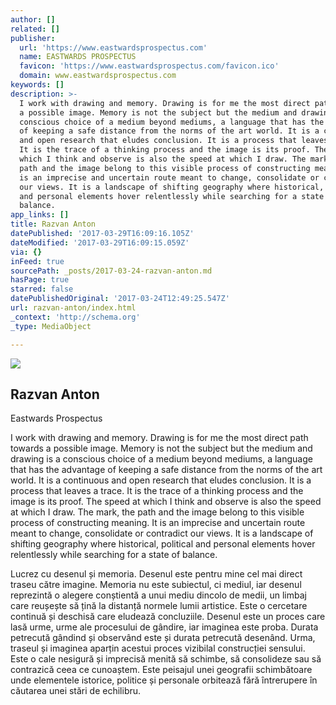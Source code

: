 ```yaml
---
author: []
related: []
publisher:
  url: 'https://www.eastwardsprospectus.com'
  name: EASTWARDS PROSPECTUS
  favicon: 'https://www.eastwardsprospectus.com/favicon.ico'
  domain: www.eastwardsprospectus.com
keywords: []
description: >-
  I work with drawing and memory. Drawing is for me the most direct path towards
  a possible image. Memory is not the subject but the medium and drawing is a
  conscious choice of a medium beyond mediums, a language that has the advantage
  of keeping a safe distance from the norms of the art world. It is a continuous
  and open research that eludes conclusion. It is a process that leaves a trace.
  It is the trace of a thinking process and the image is its proof. The speed at
  which I think and observe is also the speed at which I draw. The mark, the
  path and the image belong to this visible process of constructing meaning. It
  is an imprecise and uncertain route meant to change, consolidate or contradict
  our views. It is a landscape of shifting geography where historical, political
  and personal elements hover relentlessly while searching for a state of
  balance.
app_links: []
title: Razvan Anton
datePublished: '2017-03-29T16:09:16.105Z'
dateModified: '2017-03-29T16:09:15.059Z'
via: {}
inFeed: true
sourcePath: _posts/2017-03-24-razvan-anton.md
hasPage: true
starred: false
datePublishedOriginal: '2017-03-24T12:49:25.547Z'
url: razvan-anton/index.html
_context: 'http://schema.org'
_type: MediaObject

---
```

<article style=""><img src="https://imgflo.herokuapp.com/graph/2b2431f8e7ba7b0/6c17c69a481598615f3f08623a6e62f9/noop.jpg?input=https%3A%2F%2Fstatic1.squarespace.com%2Fstatic%2F5417546ee4b046f29ec584a2%2F55796fbee4b06e95d293bd77%2F55796fc1e4b00bf1e6878de9%2F1459438643185%2FAnton%2BRazvan%252CBrain%2B%252Cwatercolor%2Band%2Bpencil%2Bon%2Bpaper%252C32x40cm.jpg" /><h1>Razvan Anton</h1><p>Eastwards Prospectus</p></article>

I work with drawing and memory. Drawing is for me the most direct path towards a possible image. Memory is not the subject but the medium and drawing is a conscious choice of a medium beyond mediums, a language that has the advantage of keeping a safe distance from the norms of the art world. It is a continuous and open research that eludes conclusion. It is a process that leaves a trace. It is the trace of a thinking process and the image is its proof. The speed at which I think and observe is also the speed at which I draw. The mark, the path and the image belong to this visible process of constructing meaning. It is an imprecise and uncertain route meant to change, consolidate or contradict our views. It is a landscape of shifting geography where historical, political and personal elements hover relentlessly while searching for a state of balance.

Lucrez cu desenul și memoria. Desenul este pentru mine cel mai direct traseu către imagine. Memoria nu este subiectul, ci mediul, iar desenul reprezintă o alegere conștientă a unui mediu dincolo de medii, un limbaj care reușește să țină la distanță normele lumii artistice. Este o cercetare continuă și deschisă care eludează concluziile. Desenul este un proces care lasă urme, urme ale procesului de gândire, iar imaginea este proba. Durata petrecută gândind și observând este și durata petrecută desenând. Urma, traseul și imaginea aparțin acestui proces vizibilal construcției sensului. Este o cale nesigură și imprecisă menită să schimbe, să consolideze sau să contrazică ceea ce cunoaștem. Este peisajul unei geografii schimbătoare unde elementele istorice, politice și personale orbitează fără întrerupere în căutarea unei stări de echilibru.